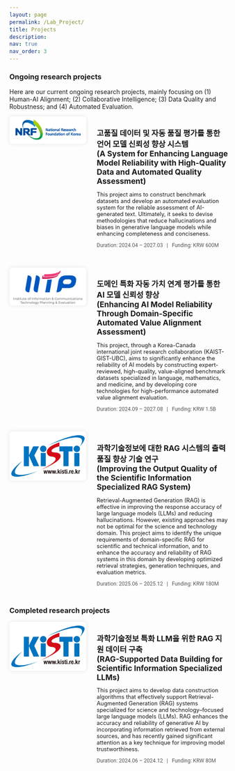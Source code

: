 ```yaml
---
layout: page
permalink: /Lab_Project/
title: Projects
description: 
nav: true
nav_order: 3
---
```


<style>
.project-block {
  display: flex;
  flex-direction: row;
  align-items: flex-start;
  gap: 1.5rem;
  margin-bottom: 2rem;
  flex-wrap: wrap;
}

.project-block .img-col {
  flex: 1 1 35%;
  max-width: 300px;
}

.project-block .text-col {
  flex: 1 1 60%;
}

.project-block img {
  width: 100%;
  height: auto;
  border-radius: 8px;
  box-shadow: 0 0 10px rgba(0,0,0,0.1);
}

/* 모바일: 이미지 위, 텍스트 아래 */
@media (max-width: 768px) {
  .project-block {
    flex-direction: column;
  }

  .project-block .img-col,
  .project-block .text-col {
    flex: 1 1 100%;
    max-width: 100%;
  }
}
</style>

### Ongoing research projects 

Here are our current ongoing research projects, mainly focusing on (1) Human-AI Alignment; (2) Collaborative Intelligence; (3) Data Quality and Robustness; and (4) Automated Evaluation.

<div class="project-block">
  <div class="img-col">
    <img src="/assets/img/nrf-logo.png" alt="Project 1">
  </div>
  <div class="text-col">
    <h3 style="font-size: 1.1rem; margin-bottom: 0.5rem;">
      고품질 데이터 및 자동 품질 평가를 통한 언어 모델 신뢰성 향상 시스템  
      <br>(A System for Enhancing Language Model Reliability with High-Quality Data and Automated Quality Assessment)
    </h3>
    <p style="font-size: 0.8rem; margin-bottom: 0.5rem;">
      This project aims to construct benchmark datasets and develop an automated evaluation system for the reliable assessment of AI-generated text. Ultimately, it seeks to devise methodologies that reduce hallucinations and biases in generative language models while enhancing completeness and conciseness.
    </p>
    <p style="font-size: 0.75rem; font-family: 'Roboto', monospace; color: #555;">
      Duration: 2024.04 – 2027.03 &nbsp;&nbsp;|&nbsp;&nbsp; Funding: KRW 600M
    </p>
  </div>
</div>

<div class="project-block">
  <div class="img-col">
    <img src="/assets/img/iitp-logo.png" alt="Project 2">
  </div>
  <div class="text-col">
    <h3 style="font-size: 1.1rem; margin-bottom: 0.5rem;">
      도메인 특화 자동 가치 연계 평가를 통한 AI 모델 신뢰성 향상  
      <br>(Enhancing AI Model Reliability Through Domain-Specific Automated Value Alignment Assessment)
    </h3>
    <p style="font-size: 0.8rem; margin-bottom: 0.5rem;">
      This project, through a Korea-Canada international joint research collaboration (KAIST-GIST-UBC), aims to significantly enhance the reliability of AI models by constructing expert-reviewed, high-quality, value-aligned benchmark datasets specialized in language, mathematics, and medicine, and by developing core technologies for high-performance automated value alignment evaluation.
    </p>
    <p style="font-size: 0.75rem; font-family: 'Roboto', monospace; color: #555;">
      Duration: 2024.09 – 2027.08 &nbsp;&nbsp;|&nbsp;&nbsp; Funding: KRW 1.5B
    </p>
  </div>
</div>

<div class="project-block">
  <div class="img-col">
    <img src="/assets/img/kisti-logo.png" alt="Project 3">
  </div>
  <div class="text-col">
    <h3 style="font-size: 1.1rem; margin-bottom: 0.5rem;">
      과학기술정보에 대한 RAG 시스템의 출력 품질 향상 기술 연구  
      <br>(Improving the Output Quality of the Scientific Information Specialized RAG System)
    </h3>
    <p style="font-size: 0.8rem; margin-bottom: 0.5rem;">
      Retrieval-Augmented Generation (RAG) is effective in improving the response accuracy of large language models (LLMs) and reducing hallucinations. However, existing approaches may not be optimal for the science and technology domain. This project aims to identify the unique requirements of domain-specific RAG for scientific and technical information, and to enhance the accuracy and reliability of RAG systems in this domain by developing optimized retrieval strategies, generation techniques, and evaluation metrics.
    </p>
    <p style="font-size: 0.75rem; font-family: 'Roboto', monospace; color: #555;">
      Duration: 2025.06 – 2025.12 &nbsp;&nbsp;|&nbsp;&nbsp; Funding: KRW 180M
    </p>
  </div>
</div>

### Completed research projects 

<div class="project-block">
  <div class="img-col">
    <img src="/assets/img/kisti-logo.png" alt="Project 4">
  </div>
  <div class="text-col">
    <h3 style="font-size: 1.1rem; margin-bottom: 0.5rem;">
      과학기술정보 특화 LLM을 위한 RAG 지원 데이터 구축  
      <br>(RAG-Supported Data Building for Scientific Information Specialized LLMs)
    </h3>
    <p style="font-size: 0.8rem; margin-bottom: 0.5rem;">
      This project aims to develop data construction algorithms that effectively support Retrieval-Augmented Generation (RAG) systems specialized for science and technology–focused large language models (LLMs). RAG enhances the accuracy and reliability of generative AI by incorporating information retrieved from external sources, and has recently gained significant attention as a key technique for improving model trustworthiness.
    </p>
    <p style="font-size: 0.75rem; font-family: 'Roboto', monospace; color: #555;">
      Duration: 2024.06 – 2024.12 &nbsp;&nbsp;|&nbsp;&nbsp; Funding: KRW 80M
    </p>
  </div>
</div>
